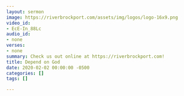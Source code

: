 ```yaml
---
layout: sermon
image: https://riverbrockport.com/assets/img/logos/logo-16x9.png
video_id:
- EcE-In_88Lc
audio_id:
- none
verses:
- none
summary: Check us out online at https://riverbrockport.com!
title: Depend on God
date: 2020-02-02 00:00:00 -0500
categories: []
tags: []

---
```

